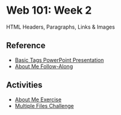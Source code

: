 # Web 101: Week 2
HTML Headers, Paragraphs, Links & Images

## Reference
- <a href="BasicTags.pptx" target="_blank">Basic Tags PowerPoint Presentation</a>
- [About Me Follow-Along](AboutMeFollowAlong.md)

## Activities
- [About Me Exercise](AboutMeIndividual.md)
- [Multiple Files Challenge](MultipleHtmlFilesChallenge.md)